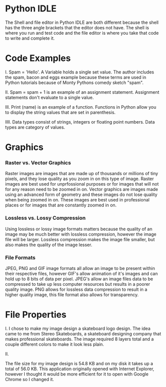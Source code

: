 # Python IDLE
The Shell and file editor in Python IDLE are both different because the shell has the three angle brackets that the editor does not have. The shell is where you run and test code and the file editor is where you take that code to write and complete it.
# Code Examples

I.
Spam = 'Hello'. A Variable holds a single set value. The author includes the spam, bacon and eggs example because these terms are used in Python tutorials because of Monty Pythons comedy sketch "spam".

II.
Spam = spam + 1 is an example of an assignment statement. Assignment statements don't evaluate to a single value.

III.
Print (name) is an example of a function. Functions in Python allow you to display the string values that are set in parenthesis. 

IIII.
Data types consist of strings, integers or floating point numbers. Data types are category of values.

# Graphics

### Raster vs. Vector Graphics
Raster images are images that are made up of thousands or millions of tiny pixels, and they lose quality as you zoom in on this type of image. Raster images are best used for unprfossional purposes or for images that will not for any reason need to be zoomed in on. Vector graphics are images made using an advanced form of geometry and these images do not lose quality when being zoomed in on. These images are best used in professional places or for images that are constantly zoomed in on.

### Lossless vs. Lossy Compression
Using lossless or lossy image formats matters because the quality of an image may be much better with lossless compression, however the image file will be larger. Lossless compression makes the image file smaller, but also makes the quality of the image lesser.  

### File Formats
JPEG, PNG and GIF image formats all allow an image to be present within their respective files, however GIF's allow animation of it's images and can hold up to 8 bits of data per pixel. JPEG's allow an image files data to be compressed to take up less computer resources but results in a poorer quality image. PNG allows for lossless data compression to result in a higher quality image, this file format also allows for transparency. 

# File Properties 

I. I chose to make my image design a skateboard logo design. The idea came to me from Stereo Skateboards, a skateboard designing company that makes professional skateboards. The image required 8 layers total and a couple different colors to make it look less plain.  

II.

The file size for my image design is 54.8 KB and on my disk it takes up a total of 56.0 KB. This application originally opened with Internet Explorer, however I thought it would be more efficient for it to open with Google Chrome so I changed it. 
